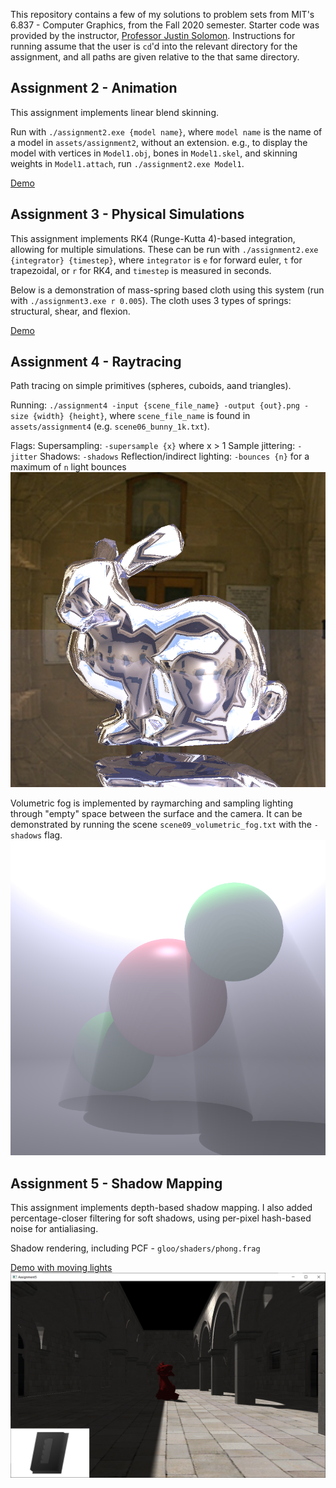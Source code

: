 This repository contains a few of my solutions to problem sets from MIT's 6.837 - Computer Graphics, from the Fall 2020 semester. Starter code was provided by the instructor, [Professor Justin Solomon](https://people.csail.mit.edu/jsolomon/).
Instructions for running assume that the user is `cd`'d into the relevant directory for the assignment, and all paths are given relative to the that same directory.

## Assignment 2 - Animation

This assignment implements linear blend skinning.

Run with `./assignment2.exe {model name}`, where `model name` is the name of a model in `assets/assignment2`, without an extension.
e.g., to display the model with vertices in `Model1.obj`, bones in `Model1.skel`, and skinning weights in `Model1.attach`, run `./assignment2.exe Model1`.

[Demo](https://youtu.be/p4owaHM04Tc)

## Assignment 3 - Physical Simulations

This assignment implements RK4 (Runge-Kutta 4)-based integration, allowing for multiple simulations. These can be run with `./assignment2.exe {integrator} {timestep}`, where `integrator` is `e` for forward euler, `t` for trapezoidal, or `r` for RK4, and `timestep` is measured in seconds.

Below is a demonstration of mass-spring based cloth using this system (run with `./assignment3.exe r 0.005`). The cloth uses 3 types of springs: structural, shear, and flexion.

[Demo](https://youtu.be/Yf3j33bmgSg)

## Assignment 4 - Raytracing

Path tracing on simple primitives (spheres, cuboids, aand triangles).

Running:
`./assignment4 -input {scene_file_name} -output {out}.png -size {width} {height}`, where `scene_file_name` is found in `assets/assignment4` (e.g. `scene06_bunny_1k.txt`).

Flags:
Supersampling: `-supersample {x}` where x > 1
Sample jittering: `-jitter`
Shadows: `-shadows`
Reflection/indirect lighting: `-bounces {n}` for a maximum of `n` light bounces
![reflection](demos/4-raytracing/06.png)

Volumetric fog is implemented by raymarching and sampling lighting through "empty" space between the surface and the camera. It can be demonstrated by running the scene `scene09_volumetric_fog.txt` with the `-shadows` flag.
![bruh](demos/4-raytracing/09.png)

## Assignment 5 - Shadow Mapping

This assignment implements depth-based shadow mapping. I also added percentage-closer filtering for soft shadows, using per-pixel hash-based noise for antialiasing.

Shadow rendering, including PCF - `gloo/shaders/phong.frag`

[Demo with moving lights](https://youtu.be/21WEQ1LYQHE)
[![bruh](demos/5-shadowmapping/shadowmap.png)](https://youtu.be/21WEQ1LYQHE)
